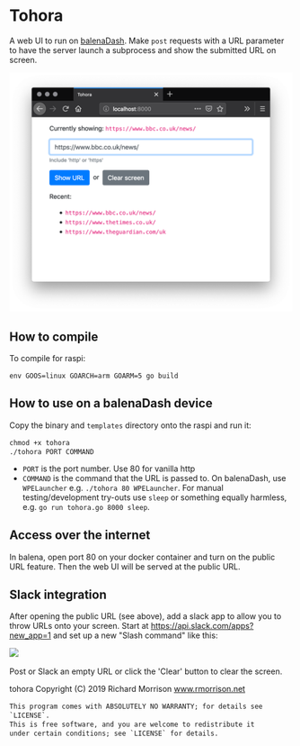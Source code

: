 # Tohora

A web UI to run on [balenaDash](https://www.balena.io/blog/make-a-web-frame-with-raspberry-pi-in-30-minutes/).  Make `post` requests with a URL parameter to have the server launch a subprocess and show the submitted URL on screen.

<img src="screenshots/web-ui.png" width="711" />

## How to compile

To compile for raspi:

```
env GOOS=linux GOARCH=arm GOARM=5 go build
```

## How to use on a balenaDash device

Copy the binary and `templates` directory onto the raspi and run it:

```
chmod +x tohora
./tohora PORT COMMAND
```

* `PORT` is the port number.  Use 80 for vanilla http
* `COMMAND` is the command that the URL is passed to.  On balenaDash, use `WPELauncher` e.g. `./tohora 80 WPELauncher`.  For manual testing/development try-outs use `sleep` or something equally harmless, e.g. `go run tohora.go 8000 sleep`.

## Access over the internet

In balena, open port 80 on your docker container and turn on the public URL feature.  Then the web UI will be served at the public URL.

## Slack integration

After opening the public URL (see above), add a slack app to allow you to throw URLs onto your screen.  Start at https://api.slack.com/apps?new_app=1 and set up a new "Slash command" like this:

<img src="screenshots/slack-howto.png" width="631" />

Post or Slack an empty URL or click the 'Clear' button to clear the screen.



tohora Copyright (C) 2019 Richard Morrison www.rmorrison.net

    This program comes with ABSOLUTELY NO WARRANTY; for details see `LICENSE`.
    This is free software, and you are welcome to redistribute it
    under certain conditions; see `LICENSE` for details.